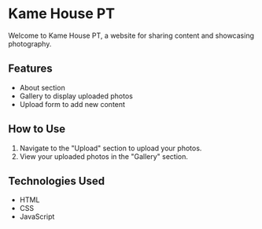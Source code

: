 # Kame House PT

Welcome to Kame House PT, a website for sharing content and showcasing photography.

## Features

- About section
- Gallery to display uploaded photos
- Upload form to add new content

## How to Use

1. Navigate to the "Upload" section to upload your photos.
2. View your uploaded photos in the "Gallery" section.

## Technologies Used

- HTML
- CSS
- JavaScript
